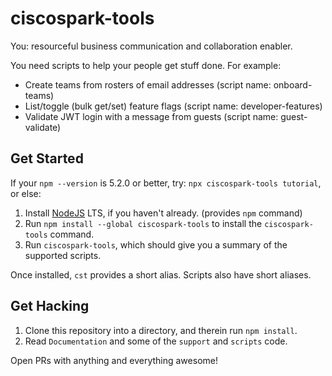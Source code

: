# ciscospark-tools

You: resourceful business communication and collaboration enabler.

You need scripts to help your people get stuff done. For example:

* Create teams from rosters of email addresses (script name: onboard-teams)
* List/toggle (bulk get/set) feature flags (script name: developer-features)
* Validate JWT login with a message from guests (script name: guest-validate)

## Get Started

If your `npm --version` is 5.2.0 or better, try: `npx ciscospark-tools tutorial`, or else:

1. Install [NodeJS](https://nodejs.org) LTS, if you haven't already. (provides `npm` command)
2. Run `npm install --global ciscospark-tools` to install the `ciscospark-tools` command.
3. Run `ciscospark-tools`, which should give you a summary of the supported scripts.

Once installed, `cst` provides a short alias. Scripts also have short aliases.

## Get Hacking

1. Clone this repository into a directory, and therein run `npm install`.
2. Read `Documentation` and some of the `support` and `scripts` code.

Open PRs with anything and everything awesome!
